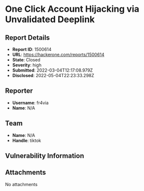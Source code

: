# One Click Account Hijacking via Unvalidated Deeplink

## Report Details
- **Report ID**: 1500614
- **URL**: https://hackerone.com/reports/1500614
- **State**: Closed
- **Severity**: high
- **Submitted**: 2022-03-04T12:17:08.979Z
- **Disclosed**: 2022-05-04T22:23:33.298Z

## Reporter
- **Username**: fr4via
- **Name**: N/A

## Team
- **Name**: N/A
- **Handle**: tiktok

## Vulnerability Information


## Attachments
No attachments
